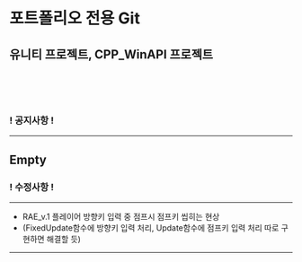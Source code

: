 # 포트폴리오 전용 Git
## 유니티 프로젝트, CPP_WinAPI 프로젝트
<br><br><br>
### ! 공지사항 !
---
Empty
---
### ! 수정사항 !
---
+ RAE_v.1 플레이어 방향키 입력 중 점프시 점프키 씹히는 현상
+ (FixedUpdate함수에 방향키 입력 처리, Update함수에 점프키 입력 처리 따로 구현하면 해결할 듯)
---
